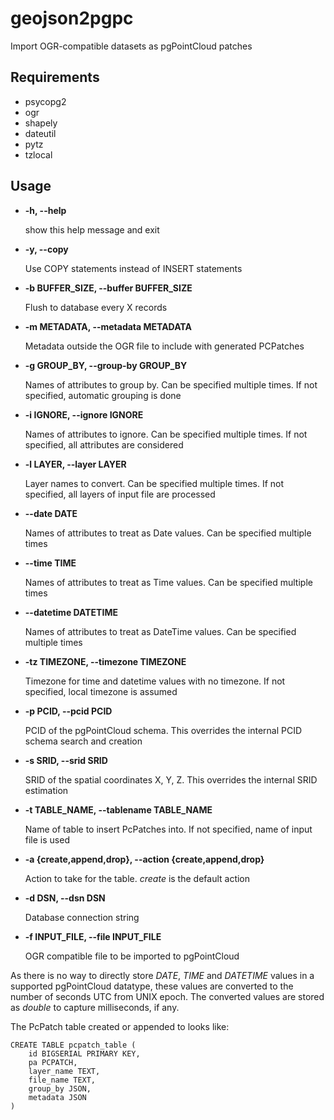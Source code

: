 # geojson2pgpc

Import OGR-compatible datasets as pgPointCloud patches

## Requirements

* psycopg2
* ogr
* shapely
* dateutil
* pytz
* tzlocal

## Usage

* __-h, --help__

  show this help message and exit

* __-y, --copy__

  Use COPY statements instead of INSERT statements

* __-b BUFFER_SIZE, --buffer BUFFER_SIZE__

  Flush to database every X records

* __-m METADATA, --metadata METADATA__

  Metadata outside the OGR file to include with generated PCPatches

* __-g GROUP_BY, --group-by GROUP_BY__

  Names of attributes to group by. Can be specified multiple times. If not specified, automatic grouping is done

* __-i IGNORE, --ignore IGNORE__

  Names of attributes to ignore. Can be specified multiple times. If not specified, all attributes are considered

* __-l LAYER, --layer LAYER__

  Layer names to convert. Can be specified multiple times. If not specified, all layers of input file are processed

* __--date DATE__

  Names of attributes to treat as Date values. Can be specified multiple times

* __--time TIME__

  Names of attributes to treat as Time values. Can be specified multiple times

* __--datetime DATETIME__

  Names of attributes to treat as DateTime values. Can be specified multiple times

* __-tz TIMEZONE, --timezone TIMEZONE__

  Timezone for time and datetime values with no timezone. If not specified, local timezone is assumed

* __-p PCID, --pcid PCID__

  PCID of the pgPointCloud schema. This overrides the internal PCID schema search and creation

* __-s SRID, --srid SRID__

  SRID of the spatial coordinates X, Y, Z. This overrides the internal SRID estimation

* __-t TABLE_NAME, --tablename TABLE_NAME__

  Name of table to insert PcPatches into. If not specified, name of input file is used

* __-a {create,append,drop}, --action {create,append,drop}__

  Action to take for the table. _create_ is the default action

* __-d DSN, --dsn DSN__

  Database connection string

* __-f INPUT_FILE, --file INPUT_FILE__

  OGR compatible file to be imported to pgPointCloud

As there is no way to directly store _DATE_, _TIME_ and _DATETIME_ values in a supported pgPointCloud datatype, these values are converted to the number of seconds UTC from UNIX epoch. The converted values are stored as _double_ to capture milliseconds, if any.

The PcPatch table created or appended to looks like:

```
CREATE TABLE pcpatch_table (
    id BIGSERIAL PRIMARY KEY,
    pa PCPATCH,
    layer_name TEXT,
    file_name TEXT,
    group_by JSON,
    metadata JSON
)
```
